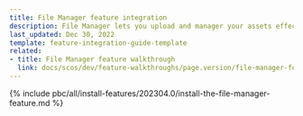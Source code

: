 ```yaml
---
title: File Manager feature integration
description: File Manager lets you upload and manager your assets effectively.
last_updated: Dec 30, 2022
template: feature-integration-guide-template
related:
- title: File Manager feature walkthrough
  link: docs/scos/dev/feature-walkthroughs/page.version/file-manager-feature-walkthrough.html
---
```


{% include pbc/all/install-features/202304.0/install-the-file-manager-feature.md %} <!-- To edit, see /_includes/pbc/all/install-features/202304.0/install-the-file-manager-feature.md -->
